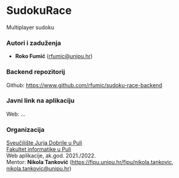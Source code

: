 # SudokuRace

Multiplayer sudoku

### Autori i zaduženja

- **Roko Fumić** (rfumic@unipu.hr)

### Backend repozitorij

Github: https://www.github.com/rfumic/sudoku-race-backend

### Javni link na aplikaciju

Web: ...

### Organizacija

[Sveučilište Jurja Dobrile u Puli](http://www.unipu.hr/)  
[Fakultet informatike u Puli](https://fipu.unipu.hr/)  
Web aplikacije, ak.god. 2021./2022.  
Mentor: **Nikola Tanković** (https://fipu.unipu.hr/fipu/nikola.tankovic, nikola.tankovic@unipu.hr)
